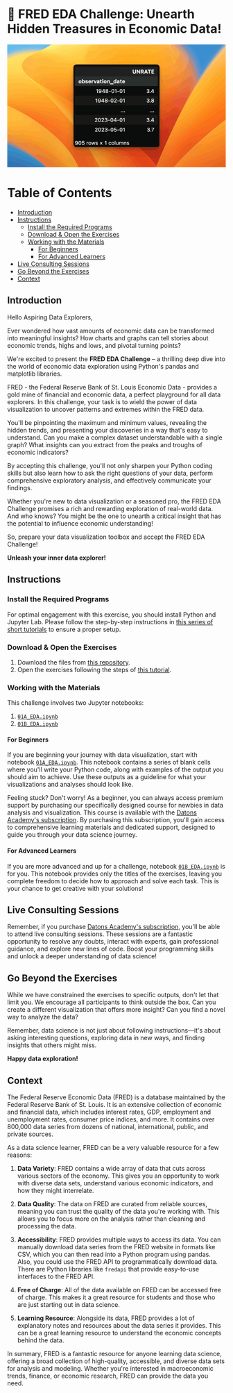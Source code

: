 # 🔎 **FRED EDA Challenge: Unearth Hidden Treasures in Economic Data!**

![](src/cover.gif)

# Table of Contents

- [Introduction](#introduction)
- [Instructions](#instructions)
  - [Install the Required Programs](#install-the-required-programs)
  - [Download \& Open the Exercises](#download--open-the-exercises)
  - [Working with the Materials](#working-with-the-materials)
    - [For Beginners](#for-beginners)
    - [For Advanced Learners](#for-advanced-learners)
- [Live Consulting Sessions](#live-consulting-sessions)
- [Go Beyond the Exercises](#go-beyond-the-exercises)
- [Context](#context)

## Introduction

Hello Aspiring Data Explorers,

Ever wondered how vast amounts of economic data can be transformed into meaningful insights? How charts and graphs can tell stories about economic trends, highs and lows, and pivotal turning points? 

We're excited to present the **FRED EDA Challenge** – a thrilling deep dive into the world of economic data exploration using Python's pandas and matplotlib libraries. 

FRED - the Federal Reserve Bank of St. Louis Economic Data - provides a gold mine of financial and economic data, a perfect playground for all data explorers. In this challenge, your task is to wield the power of data visualization to uncover patterns and extremes within the FRED data.

You'll be pinpointing the maximum and minimum values, revealing the hidden trends, and presenting your discoveries in a way that's easy to understand. Can you make a complex dataset understandable with a single graph? What insights can you extract from the peaks and troughs of economic indicators?

By accepting this challenge, you'll not only sharpen your Python coding skills but also learn how to ask the right questions of your data, perform comprehensive exploratory analysis, and effectively communicate your findings.

Whether you're new to data visualization or a seasoned pro, the FRED EDA Challenge promises a rich and rewarding exploration of real-world data. And who knows? You might be the one to unearth a critical insight that has the potential to influence economic understanding!

So, prepare your data visualization toolbox and accept the FRED EDA Challenge!

**Unleash your inner data explorer!**

## Instructions

### Install the Required Programs

For optimal engagement with this exercise, you should install Python and Jupyter Lab. Please follow the step-by-step instructions in [this series of short tutorials](https://www.youtube.com/playlist?list=PL8HtbO24Pl3iVcMUyuaxl7T9henX83ZOm) to ensure a proper setup.

### Download & Open the Exercises

1. Download the files from [this repository](https://github.com/jsulopzs/FRED-Analysis).
2. Open the exercises following the steps of [this tutorial]().

### Working with the Materials

This challenge involves two Jupyter notebooks:

1. [`01A_EDA.ipynb`](01A_EDA.ipynb)
2. [`01B_EDA.ipynb`](01B_EDA.ipynb)

#### For Beginners

If you are beginning your journey with data visualization, start with notebook [`01A_EDA.ipynb`](01A_EDA.ipynb). This notebook contains a series of blank cells where you'll write your Python code, along with examples of the output you should aim to achieve. Use these outputs as a guideline for what your visualizations and analyses should look like.

Feeling stuck? Don't worry! As a beginner, you can always access premium support by purchasing our specifically designed course for newbies in data analysis and visualization. This course is available with the [Datons Academy's subscription](https://stories.datons.ai/early-adopters-1). By purchasing this subscription, you'll gain access to comprehensive learning materials and dedicated support, designed to guide you through your data science journey.

#### For Advanced Learners

If you are more advanced and up for a challenge, notebook [`01B_EDA.ipynb`](01B_EDA.ipynb) is for you. This notebook provides only the titles of the exercises, leaving you complete freedom to decide how to approach and solve each task. This is your chance to get creative with your solutions!

## Live Consulting Sessions

Remember, if you purchase [Datons Academy's subscription](https://stories.datons.ai/early-adopters-1), you'll be able to attend live consulting sessions. These sessions are a fantastic opportunity to resolve any doubts, interact with experts, gain professional guidance, and explore new lines of code. Boost your programming skills and unlock a deeper understanding of data science!

## Go Beyond the Exercises

While we have constrained the exercises to specific outputs, don't let that limit you. We encourage all participants to think outside the box. Can you create a different visualization that offers more insight? Can you find a novel way to analyze the data?

Remember, data science is not just about following instructions—it's about asking interesting questions, exploring data in new ways, and finding insights that others might miss.

**Happy data exploration!**

## Context

The Federal Reserve Economic Data (FRED) is a database maintained by the Federal Reserve Bank of St. Louis. It is an extensive collection of economic and financial data, which includes interest rates, GDP, employment and unemployment rates, consumer price indices, and more. It contains over 800,000 data series from dozens of national, international, public, and private sources.

As a data science learner, FRED can be a very valuable resource for a few reasons:

1. **Data Variety**: FRED contains a wide array of data that cuts across various sectors of the economy. This gives you an opportunity to work with diverse data sets, understand various economic indicators, and how they might interrelate.

2. **Data Quality**: The data on FRED are curated from reliable sources, meaning you can trust the quality of the data you're working with. This allows you to focus more on the analysis rather than cleaning and processing the data.

3. **Accessibility**: FRED provides multiple ways to access its data. You can manually download data series from the FRED website in formats like CSV, which you can then read into a Python program using pandas. Also, you could use the FRED API to programmatically download data. There are Python libraries like `fredapi` that provide easy-to-use interfaces to the FRED API.

4. **Free of Charge**: All of the data available on FRED can be accessed free of charge. This makes it a great resource for students and those who are just starting out in data science.

5. **Learning Resource**: Alongside its data, FRED provides a lot of explanatory notes and resources about the data series it provides. This can be a great learning resource to understand the economic concepts behind the data.

In summary, FRED is a fantastic resource for anyone learning data science, offering a broad collection of high-quality, accessible, and diverse data sets for analysis and modeling. Whether you're interested in macroeconomic trends, finance, or economic research, FRED can provide the data you need.